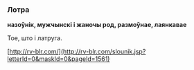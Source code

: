 ### Лотра
**назоўнік, мужчынскі і жаночы род, размоўнае, лаянкавае**

Тое, што і латруга.

<a rel="author">[http://rv-blr.com/](http://rv-blr.com/slounik.jsp?letterId=0&maskId=0&pageId=1561)</a>
